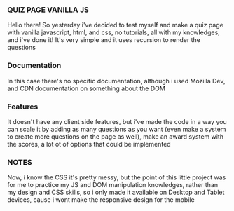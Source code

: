 ### QUIZ PAGE VANILLA JS

Hello there! So yesterday i've decided to test myself and make a quiz page with vanilla javascript, html, and css, no tutorials, all with my knowledges, and i've done it! It's very simple and it uses recursion to render the questions 

### Documentation

In this case there's no specific documentation, although i used Mozilla Dev, and CDN documentation on something about the DOM

### Features

It doesn't have any client side features, but i've made the code in a way you can scale it by adding as many questions as you want (even make a system to create more questions on the page as well), make an award system with the scores, a lot ot of options that could be implemented

### NOTES

Now, i know the CSS it's pretty messy, but the point of this little project was for me to practice my JS and DOM manipulation knowledges, rather than my design and CSS skills, so i only made it available on Desktop and Tablet devices, cause i wont make the responsive design for the mobile